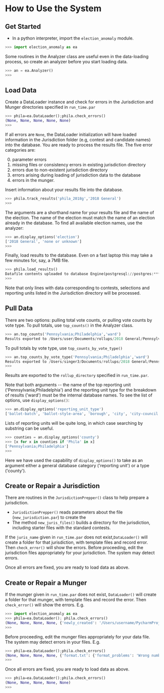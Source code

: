 # How to Use the System

## Get Started
 * In a python interpreter, import the `election_anomaly` module. 
```python
>>> import election_anomaly as ea
```
Some routines in the Analyzer class are useful even in the data-loading process, so  create an analyzer before you start loading data.
```python
>>> an = ea.Analyzer()
>>> 
```

## Load Data
Create a DataLoader instance and check for errors in the Jurisdiction and Munger directories specified in `run_time.par`
```python
>>> phila=ea.DataLoader();phila.check_errors()
(None, None, None, None, None)
>>> 
```
If all errors are `None`, the DataLoader initialization will have loaded information in the Jurisdiction folder (e.g, contest and candidate names) into the database. You are ready to process the results file. The five error categories are: 

 0. parameter errors 
 1. missing files or consistency errors in existing jurisdiction directory
 2. errors due to non-existent jurisdiction directory
 3. errors arising during loading of jurisdiction data to the database
 4. errors in the munger. 

Insert information about your results file into the database. 
```python
>>> phila.track_results('phila_2018g','2018 General')
>>> 
```
The arguments are a shorthand name for your results file and the name of the election. The name of the election must match the name of an election already in the database. To find all available election names, use the analyzer:
```python
>>> an.display_options('election')
['2018 General', 'none or unknown']
>>> 
```
Finally, load results to the database. Even on a fast laptop this may take a few minutes for, say, a 7MB file. 
```python
>>> phila.load_results()
Datafile contents uploaded to database Engine(postgresql://postgres:***@localhost:5432/Combined_0608)
>>> 
```
Note that only lines with data corresponding to contests, selections and reporting units listed in the Jurisdiction directory will be processed. 

## Pull Data
There are two options: pulling total vote counts, or pulling vote counts by vote type. To pull totals, use `top_counts()` in the Analyzer class.
```python
>>> an.top_counts('Pennsylvania;Philadelphia','ward')
Results exported to /Users/user/Documents/rollups/2018 General/Pennsylvania;Philadelphia/by_ward/TYPEall_STATUSunknown.txt
```

To pull totals by vote type, use `top_counts_by_vote_type()`
```python
>>> an.top_counts_by_vote_type('Pennsylvania;Philadelphia','ward')
Results exported to /Users/singer3/Documents/rollups/2018 General/Pennsylvania;Philadelphia/by_ward/TYPEmixed_STATUSunknown.txt
>>> 
```

Results are exported to the `rollup_directory` specified in `run_time.par`.

Note that both arguments -- the name of the top reporting unit ('Pennsylvania;Philadelphia') and the reporting unit type for the breakdown of results ('ward') must be the internal database names. To see the list of options, use `display_options()`:
```python
>>> an.display_options('reporting_unit_type')
['ballot-batch', 'ballot-style-area', 'borough', 'city', 'city-council', 'combined-precinct', 'congressional', 'country', 'county', 'county-council', 'drop-box', 'judicial', 'municipality', 'polling-place', 'precinct', 'school', 'special', 'split-precinct', 'state', 'state-house', 'state-senate', 'town', 'township', 'utility', 'village', 'vote-center', 'ward', 'water', 'other']
```
Lists of reporting units will be quite long, in which case searching by substring can be useful.
```python
>>> counties = an.display_options('county')
>>> [x for x in counties if 'Phila' in x]
['Pennsylvania;Philadelphia']
>>> 
```
Here we have used the capability of `display_options()` to take as an argument either a general database category ('reporting unit') or a type ('county'). 

## Create or Repair a Jurisdiction
There are routines in the `JurisdictionPrepper()` class to help prepare a jurisdiction.
 * `JurisdictionPrepper()` reads parameters about the  file (`new_jurisdiction.par`) to create the 
 * The method `new_juris_files()` builds a directory for the jurisdiction, including starter files with the standard contests.

If the `juris_name` given in `run_time.par` does not exist,`DataLoader()` will create a folder for that jurisdiction, with template files and record error. Then `check_error()` will show the errors. Before proceeding, edit the jurisdiction files appropriately for your jurisdiction. The system may detect errors.

Once all errors are fixed, you are ready to load data as above.

## Create or Repair a Munger
If the munger given in `run_time.par` does not exist, `DataLoader()` will create a folder for that munger, with template files and record the error. Then `check_error()` will show the errors. E.g.
```python
>>> import election_anomaly as ea
>>> phila=ea.DataLoader(); phila.check_errors()
(None, None, None, None, {'newly_created': '/Users/username/PycharmProjects/results_analysis/src/mungers/phila_general2018, cdf_elements.txt, format.txt'})
>>> 
```
Before proceeding, edit the munger files appropriately for your data file. The system may detect errors in your files. E.g.
```python
>>> phila=ea.DataLoader();phila.check_errors()
(None, None, None, None, {'format.txt': {'format_problems': 'Wrong number of rows in format.txt. \nFirst column must be exactly:\nheader_row_count\nfield_name_row\ncount_columns\nfile_type\nencoding\nthousands_separator'}})
>>> 
```
Once all errors are fixed, you are ready to load data as above.
```python
>>> phila=ea.DataLoader();phila.check_errors()
(None, None, None, None, None)
>>> 
```


